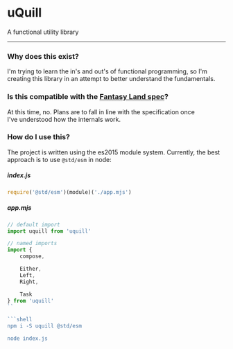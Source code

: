# uQuill

A functional utility library

----

### Why does this exist?

I'm trying to learn the in's and out's of functional programming, so I'm  
creating this library in an attempt to better understand the fundamentals.

### Is this compatible with the [Fantasy Land spec](https://github.com/fantasyland/fantasy-land)?

At this time, no. Plans are to fall in line with the specification once  
I've understood how the internals work.

### How do I use this?

The project is written using the es2015 module system. Currently, the best  
approach is to use `@std/esm` in node:

##### index.js
```js
require('@std/esm')(module)('./app.mjs')
```

##### app.mjs
```js
// default import
import uquill from 'uquill'

// named imports
import {
    compose,

    Either,
    Left,
    Right,

    Task
} from 'uquill'
``

```shell
npm i -S uquill @std/esm

node index.js
```
